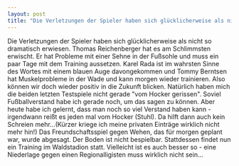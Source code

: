 ```yaml
---
layout: post
title: "Die Verletzungen der Spieler haben sich glücklicherweise als nicht so dramatisch erwiesen."
---
```


Die Verletzungen der Spieler haben sich glücklicherweise als nicht so dramatisch erwiesen. Thomas Reichenberger hat es am Schlimmsten erwischt. Er hat Probleme mit einer Sehne in der Fußsohle und muss ein paar Tage mit dem Training aussetzen. Karel Rada ist im wahrsten Sinne des Wortes mit einem blauen Auge davongekommen und Tommy Berntsen hat Muskelprobleme in der Wade und kann morgen wieder trainieren. Also können wir doch wieder positiv in die Zukunft blicken. Natürlich haben mich die beiden letzten Testspiele nicht gerade "vom Hocker gerissen". Soviel Fußballverstand habe ich gerade noch, um das sagen zu können. Aber heute habe ich gelernt, dass man noch so viel Verstand haben kann - irgendwann reißt es jeden mal vom Hocker (Stuhl). Da hilft dann auch kein Schreien mehr...(Kürzer kriege ich meine privaten Einträge wirklich nicht mehr hin!) Das Freundschaftsspiel gegen Wehen, das für morgen geplant war, wurde abgesagt. Der Boden ist nicht bespielbar. Stattdessen findet nun ein Training im Waldstadion statt. Vielleicht ist es auch besser so - eine Niederlage gegen einen Regionalligisten muss wirklich nicht sein...
